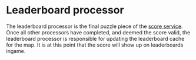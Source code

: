 # Leaderboard processor

The leaderboard processor is the final puzzle piece of the [score service](../services/scores.md). Once all other processors have completed, and deemed the score valid, the leaderboard processor is responsible for updating the leaderboard cache for the map. It is at this point that the score will show up on leaderboards ingame.